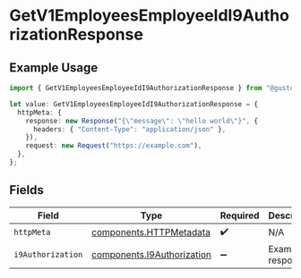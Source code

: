 # GetV1EmployeesEmployeeIdI9AuthorizationResponse

## Example Usage

```typescript
import { GetV1EmployeesEmployeeIdI9AuthorizationResponse } from "@gusto/embedded-api/models/operations/getv1employeesemployeeidi9authorization.js";

let value: GetV1EmployeesEmployeeIdI9AuthorizationResponse = {
  httpMeta: {
    response: new Response("{\"message\": \"hello world\"}", {
      headers: { "Content-Type": "application/json" },
    }),
    request: new Request("https://example.com"),
  },
};
```

## Fields

| Field                                                                    | Type                                                                     | Required                                                                 | Description                                                              |
| ------------------------------------------------------------------------ | ------------------------------------------------------------------------ | ------------------------------------------------------------------------ | ------------------------------------------------------------------------ |
| `httpMeta`                                                               | [components.HTTPMetadata](../../models/components/httpmetadata.md)       | :heavy_check_mark:                                                       | N/A                                                                      |
| `i9Authorization`                                                        | [components.I9Authorization](../../models/components/i9authorization.md) | :heavy_minus_sign:                                                       | Example response                                                         |
